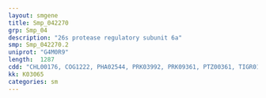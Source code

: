 ```yaml
---
layout: smgene
title: Smp_042270
grp: Smp_04
description: "26s protease regulatory subunit 6a"
smp: Smp_042270.2
uniprot: "G4M0R9"
length:  1287
cdd: "CHL00176, COG1222, PHA02544, PRK03992, PRK09361, PTZ00361, TIGR01242, cd00009, cl21455, pfam00004, smart00382"
kk: K03065
categories: sm
---
```

